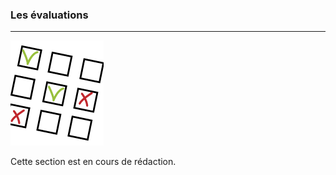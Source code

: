 ### Les évaluations
---

![](images/ressources/Pack1_color1_icap_dropzone.png)


Cette section est en cours de rédaction.